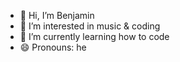 - 👋 Hi, I’m Benjamin
- 👀 I’m interested in music & coding
- 🌱 I’m currently learning how to code
- 😄 Pronouns: he

<!---
BenjaminMDI13/BenjaminMDI13 is a ✨ special ✨ repository because its `README.md` (this file) appears on your GitHub profile.
You can click the Preview link to take a look at your changes.
--->
